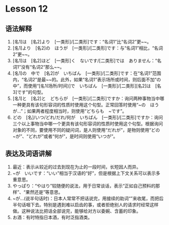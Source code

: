 # Lesson 12
## 语法解释
1. [名1]は　[名2]より　[一类形]/[二类形]です：“名词1”比“名词2”更\~~。
2. [名1]より　[名2]の　ほうが　[一类形]/[二类形]です：与“名词1”相比，“名词2”更\~~。
3. [名1]は　[名2]ほど　[一类形]く　ないです/[二类形]では　ありません：“名词1”没有“名词2“那么\~~。
4. \[名1]の　中で　\[名2]が　いちばん　\[一类形]/\[二类形]です：在“名词1”范围内，“名词2”是最\~~的。此外，如果“名词1”表示场所或时间，则后面不加“の中”，而使用“\[名1(场所/时间)]で　いちばん　\[一类形]/\[二类形][名2]は　[名3]です"的句型。
5. [名1]と　[名2]と　どちらが　[一类形]/[二类形]ですか：询问两种事物当中哪一种更具有该句形容词的性质时使用这个句型。正常回答时使用“~の　ほうが...”；如果两者程度相当时，则使用“どちらも　~です”。
6. どの　[名]/いつ/どれ/だれ/何が　いちばん　[一类形]/[二类形]ですか：询问三个以上事物当中哪一个更具有该句形容词的性质时使用这个句型。根据询问对象的不同，要使用不同的疑问词，是人则使用“だれが”，是物则使用“どの　~が”、“どれが”或者“何が”，是时间则使用“いつが”。

## 表达及词语讲解
1. 最近：表示从较近的过去到现在为止的一段时间，长短因人而异。
2. ~が　いいです：“いい”相当于汉语的“好”，但是根据上下文关系可以表示多重意思。
3. やっぱり：“やはり”较随便的说法，用于日常谈话，表示“正如自己预料的那样”、“果然还是”等意思。
4. ~が...(说半句话时)：日本人常常不把话说完，用接续的助词“”来收尾，而把后半句话咽下去。特别是遇到难以启齿的事，或者拒绝别人的请求时经常这样做。这种说法比把话全部说完，能够给对方以委婉、含蓄的印象。
5. お酒：有时特指日本酒，有时泛指酒类。



